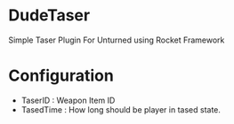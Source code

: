 # DudeTaser
Simple Taser Plugin For Unturned using Rocket Framework

# Configuration
- TaserID : Weapon Item ID
- TasedTime : How long should be player in tased state.

